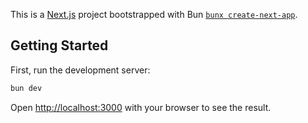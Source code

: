 This is a [Next.js](https://nextjs.org/) project bootstrapped with Bun [`bunx create-next-app`](https://bun.sh/guides/ecosystem/nextjs).

## Getting Started

First, run the development server:

```bash
bun dev
```

Open [http://localhost:3000](http://localhost:3000) with your browser to see the result.
